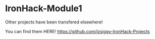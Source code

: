 # IronHack-Module1

Other projects have been transfered elsewhere!

You can find them HERE! https://github.com/jzsiggy-IronHack-Projects
